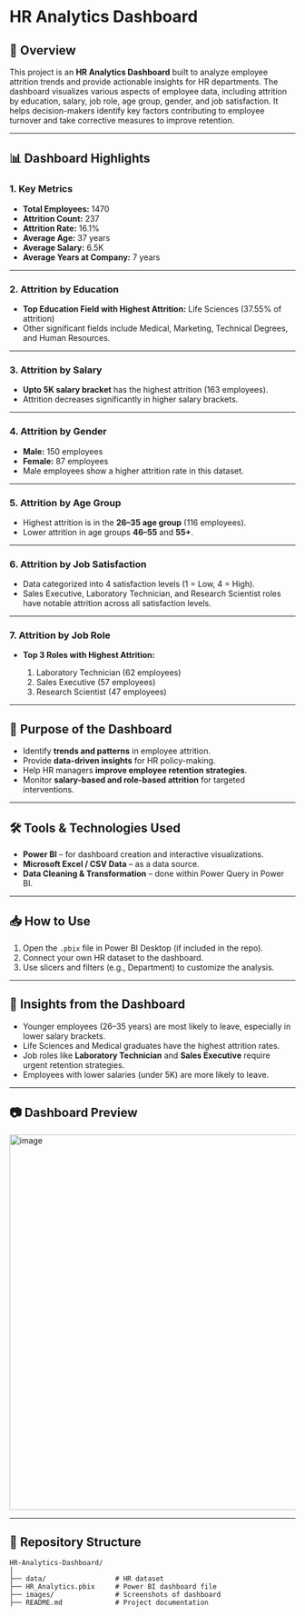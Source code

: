 # **HR Analytics Dashboard**

## 📌 **Overview**

This project is an **HR Analytics Dashboard** built to analyze employee attrition trends and provide actionable insights for HR departments. The dashboard visualizes various aspects of employee data, including attrition by education, salary, job role, age group, gender, and job satisfaction. It helps decision-makers identify key factors contributing to employee turnover and take corrective measures to improve retention.

---

## 📊 **Dashboard Highlights**

### **1. Key Metrics**

* **Total Employees:** 1470
* **Attrition Count:** 237
* **Attrition Rate:** 16.1%
* **Average Age:** 37 years
* **Average Salary:** 6.5K
* **Average Years at Company:** 7 years

---

### **2. Attrition by Education**

* **Top Education Field with Highest Attrition:** Life Sciences (37.55% of attrition)
* Other significant fields include Medical, Marketing, Technical Degrees, and Human Resources.

---

### **3. Attrition by Salary**

* **Upto 5K salary bracket** has the highest attrition (163 employees).
* Attrition decreases significantly in higher salary brackets.

---

### **4. Attrition by Gender**

* **Male:** 150 employees
* **Female:** 87 employees
* Male employees show a higher attrition rate in this dataset.

---

### **5. Attrition by Age Group**

* Highest attrition is in the **26–35 age group** (116 employees).
* Lower attrition in age groups **46–55** and **55+**.

---

### **6. Attrition by Job Satisfaction**

* Data categorized into 4 satisfaction levels (1 = Low, 4 = High).
* Sales Executive, Laboratory Technician, and Research Scientist roles have notable attrition across all satisfaction levels.

---

### **7. Attrition by Job Role**

* **Top 3 Roles with Highest Attrition:**

  1. Laboratory Technician (62 employees)
  2. Sales Executive (57 employees)
  3. Research Scientist (47 employees)

---

## 🎯 **Purpose of the Dashboard**

* Identify **trends and patterns** in employee attrition.
* Provide **data-driven insights** for HR policy-making.
* Help HR managers **improve employee retention strategies**.
* Monitor **salary-based and role-based attrition** for targeted interventions.

---

## 🛠 **Tools & Technologies Used**

* **Power BI** – for dashboard creation and interactive visualizations.
* **Microsoft Excel / CSV Data** – as a data source.
* **Data Cleaning & Transformation** – done within Power Query in Power BI.

---

## 📥 **How to Use**

1. Open the `.pbix` file in Power BI Desktop (if included in the repo).
2. Connect your own HR dataset to the dashboard.
3. Use slicers and filters (e.g., Department) to customize the analysis.

---

## 📌 **Insights from the Dashboard**

* Younger employees (26–35 years) are most likely to leave, especially in lower salary brackets.
* Life Sciences and Medical graduates have the highest attrition rates.
* Job roles like **Laboratory Technician** and **Sales Executive** require urgent retention strategies.
* Employees with lower salaries (under 5K) are more likely to leave.

---

## 📷 **Dashboard Preview**

<img width="1166" height="661" alt="image" src="https://github.com/user-attachments/assets/367fb06b-cc8c-406c-bce6-eb8014b41418" />


---

## 📂 **Repository Structure**

```
HR-Analytics-Dashboard/
│
├── data/                 # HR dataset 
├── HR_Analytics.pbix     # Power BI dashboard file
├── images/               # Screenshots of dashboard
├── README.md             # Project documentation

